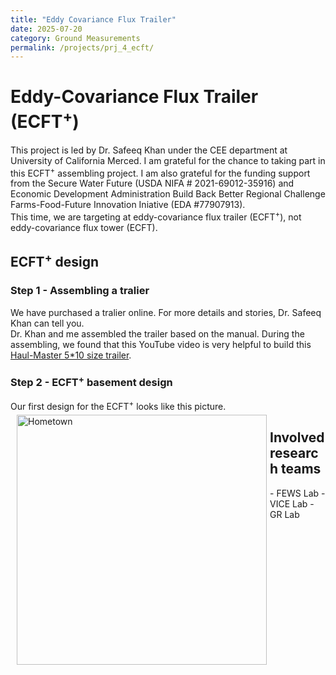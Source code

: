 ```yaml
---
title: "Eddy Covariance Flux Trailer"
date: 2025-07-20
category: Ground Measurements
permalink: /projects/prj_4_ecft/
---
```


<h1>Eddy-Covariance Flux Trailer (ECFT<sup>+</sup>)</h1>
This project is led by Dr. Safeeq Khan under the CEE department at University of California Merced. I am grateful for the chance to taking part in this ECFT<sup>+</sup> assembling project. I am also grateful for the funding support from the Secure Water Future (USDA NIFA # 2021-69012-35916) and Economic Development Administration Build Back Better Regional Challenge Farms-Food-Future Innovation Iniative (EDA #77907913).<br>
This time, we are targeting at eddy-covariance flux trailer (ECFT<sup>+</sup>), not eddy-covariance flux tower (ECFT).

<h2>ECFT<sup>+</sup> design</h2>
<h3>Step 1 - Assembling a tralier</h3>
We have purchased a tralier online. For more details and stories, Dr. Safeeq Khan can tell you. <br>
Dr. Khan and me assembled the trailer based on the manual. During the assembling, we found that this YouTube video is very helpful to build this <a href="https://www.youtube.com/watch?v=QL-F22P8uC8" target="_blank">Haul-Master 5*10 size trailer</a>. 

<h3>Step 2 - ECFT<sup>+</sup> basement design </h3>
Our first design for the ECFT<sup>+</sup> looks like this picture.
<img src="/images/projects/ECFT/ECFT_1.PNG" alt="Hometown" style="width: 400px; float: left; margin: 5px 5px 5px 10px;">

<h2>Involved research teams</h2>
- FEWS Lab
- VICE Lab
- GR Lab
